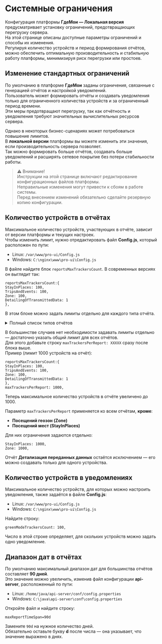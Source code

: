 # Системные ограничения

Конфигурация платформы **ГдеМои — Локальная версия** предусматривает установку ограничений, предотвращающих перегрузку сервера.  
На этой странице описаны доступные параметры ограничений и способы их изменения.  
Регулируя количество устройств и период формирования отчётов, можно обеспечить оптимальную производительность и стабильную работу платформы, минимизируя риск перегрузки или простоев.

## Изменение стандартных ограничений

По умолчанию в платформе **ГдеМои** заданы ограничения, связанные с генерацией отчётов и настройкой уведомлений.  
Пользователь может формировать отчёты и создавать уведомления только для ограниченного количества устройств и за ограниченный период времени.  
Эти меры предотвращают перегрузку, так как отчётность и уведомления требуют значительных вычислительных ресурсов сервера.

Однако в некоторых бизнес-сценариях может потребоваться повышение лимитов.  
В **локальной версии** платформы вы можете изменить эти значения, если производительность сервера позволяет.  
Так можно формировать больше отчётов, создавать больше уведомлений и расширять сетевое покрытие без потери стабильности работы.

> ⚠️ Внимание!  
> Инструкции на этой странице включают редактирование конфигурационных файлов платформы.  
> Неправильные изменения могут привести к сбоям в работе системы.  
> Перед внесением изменений обязательно сделайте резервную копию конфигурации.

## Количество устройств в отчётах

Максимальное количество устройств, участвующих в отчёте, зависит от версии платформы и текущих настроек.  
Чтобы изменить лимит, нужно отредактировать файл **Config.js**, который расположен по пути:

* Linux: `/var/www/pro-ui/Config.js`
* Windows: `C:\nginx\www\pro-ui\Config.js`

В файле найдите блок `reportsMaxTrackersCount`. В современных версиях он выглядит так:

```
reportsMaxTrackersCount:{
StayInPlaces: 100,
TripsAndEvents: 100,
Zone: 100,
DetailingOfTransmittedData: 1
},
```

В этом блоке можно задать лимиты отдельно для каждого типа отчёта.

<details>
<summary>Полный список типов отчётов</summary>

* SOS  
* Fall  
* Detach  
* Safety  
* LocationRequest  
* VehicleReadings  
* DeviceOnOff  
* ExternalPower  
* LowBattery  
* DeviceStatus  
* Speeding  
* RoadRulesViolations  
* DeviceOnOffIdle  
* TaskReport  
* DrivingQuality  
* StatusReport  
* DriverChangesReport  
* FormFieldsValues  
* TripByState  
* TripByShifts  
* FuelConsumption  
* Checkin  
* StayInZones  
* StayInPlaces  
* TripsAndEvents  
* ZoneEvents  
* DetailingOfTransmittedData  
* FormFieldsValues  
* TaskReport  
* Event  
* TaskFullReport  

</details>

В большинстве случаев нет необходимости задавать лимиты отдельно — достаточно указать общий лимит для всех отчётов.  
Для этого добавьте строку `maxTrackersPerReport: XXXXX` сразу после блока выше.  
Пример (лимит 1000 устройств на отчёт):

```editorconfig
reportsMaxTrackersCount:{
StayInPlaces: 100,
TripsAndEvents: 100,
Zone: 100,
DetailingOfTransmittedData: 1
},
maxTrackersPerReport: 1000,
```

Теперь максимальное количество устройств в отчёте увеличено до 1000.

Параметр `maxTrackersPerReport` применяется ко всем отчётам, **кроме**:
* **Посещений геозон (Zone)**
* **Посещений мест (StayInPlaces)**

Для них ограничения задаются отдельно:

```
StayInPlaces: 1000,
Zone: 1000,
```

Отчёт **Детализация переданных данных** остаётся исключением — его можно создавать только для одного устройства.

## Количество устройств в уведомлениях

Максимальное количество устройств, для которых можно настроить уведомления, также задаётся в файле **Config.js**:

* Linux: `/var/www/pro-ui/Config.js`
* Windows: `C:\nginx\www\pro-ui\Config.js`

Найдите строку:

```
greenModeTrackersCount: 100,
```

Число в этой строке определяет, для скольких устройств можно задать одно уведомление.

## Диапазон дат в отчётах

По умолчанию максимальный диапазон дат для большинства отчётов составляет **90 дней**.  
Это значение можно увеличить, изменив файл конфигурации **api-server**, расположенный по пути:

* Linux: `/home/java/api-server/conf/config.properties`
* Windows: `C:\java\api-server\conf\config.properties`

Откройте файл и найдите строку:

```
maxReportTimeSpan=90d
```
Замените `90d` на нужное количество дней.  
Обязательно оставьте букву **d** после числа — она указывает, что значение выражено в днях.

